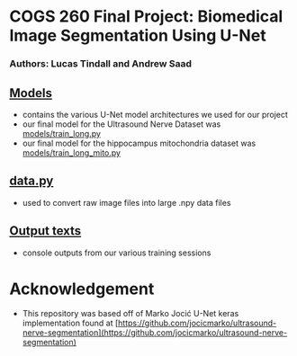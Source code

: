 # COGS 260 Final Project: Biomedical Image Segmentation Using U-Net
### Authors: Lucas Tindall and Andrew Saad

## [Models](models)
+ contains the various U-Net model architectures we used for our project
+ our final model for the Ultrasound Nerve Dataset was
  [models/train_long.py](models/train_long.py)
+ our final model for the hippocampus mitochondria dataset was
  [models/train_long_mito.py](models/train_long_mito.py)

## [data.py](data.py)
+ used to convert raw image files into large .npy data files

## [Output texts](output_txts)
+ console outputs from our various training sessions

# Acknowledgement
+ This repository was based off of Marko Jocić U-Net keras implementation found
  at
[https://github.com/jocicmarko/ultrasound-nerve-segmentation](https://github.com/jocicmarko/ultrasound-nerve-segmentation)
